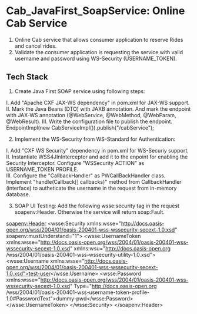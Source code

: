 # Cab_JavaFirst_SoapService: Online Cab Service

1. Online Cab service that allows consumer application to reserve Rides and cancel rides.
2. Validate the consumer application is requesting the service with valid username and password using WS-Security (USERNAME_TOKEN).

## Tech Stack

1. Create Java First SOAP service using following steps:

  I. Add "Apache CXF JAX-WS dependency" in pom.xml for JAX-WS support. 
  II. Mark the Java Beans (DTO) with JAXB annotation. And mark the endpoint with JAX-WS annotation (@WebService, @WebMethod, @WebParam, @WebResult). 
  III. Write the configuration file to publish the endpoint. EndpointImpl(new CabServiceImpl()).publish("/cabService");

2. Implement the WS-Security from WS-Standard for Authentication: 

I. Add "CXF WS Security" dependency in pom.xml for WS-Securiy support.           
II. Instantiate WSS4JInInterceptor and add it to the enpoint for enabling the Security Interceptor. Configure "WSSecurity ACTION" as USERNAME_TOKEN PROFILE.        
III. Configure the "CallbackHandler" as PWCallBackHandler class. Implement "handle(Callback[] callbacks)" method from CallbackHandler (interface) to autheticate 
the username in the request from in-memory database.         

3. SOAP UI Testing: Add the following wsse:security tag in the request soapenv:Header. Otherwise the service will return soap:Fault.


<soapenv:Header> 
  <wsse:Security xmlns:wsse="http://docs.oasis-open.org/wss/2004/01/oasis-200401-wss-wssecurity-secext-1.0.xsd" soapenv:mustUnderstand="1"> 
    <wsse:UsernameToken xmlns:wsse="http://docs.oasis-open.org/wss/2004/01/oasis-200401-wss-wssecurity-secext-1.0.xsd" xmlns:wsu="http://docs.oasis-open.org /wss/2004/01/oasis-200401-wss-wssecurity-utility-1.0.xsd"> 
      <wsse:Username xmlns:wsse="http://docs.oasis-open.org/wss/2004/01/oasis-200401-wss-wssecurity-secext-1.0.xsd">test-user</wsse:Username> 
      <wsse:Password xmlns:wsse="http://docs.oasis-open.org/wss/2004/01/oasis-200401-wss-wssecurity-secext-1.0.xsd" Type="http://docs.oasis-open.org /wss/2004/01/oasis-200401-wss-username-token-profile-1.0#PasswordText">dummy-pwd</wsse:Password> 
    </wsse:UsernameToken> 
  </wsse:Security> 
</soapenv:Header>
